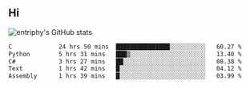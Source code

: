 ## Hi
![entriphy's GitHub stats](https://github-readme-stats.vercel.app/api?username=entriphy&show_icons=true&title_color=2196F3&bg_color=212121&text_color=FAFAFA&hide_border=true)
<!--START_SECTION:waka-->

```txt
C             24 hrs 50 mins  ███████████████░░░░░░░░░░   60.27 %
Python        5 hrs 31 mins   ███▒░░░░░░░░░░░░░░░░░░░░░   13.40 %
C#            3 hrs 27 mins   ██░░░░░░░░░░░░░░░░░░░░░░░   08.38 %
Text          1 hrs 42 mins   █░░░░░░░░░░░░░░░░░░░░░░░░   04.12 %
Assembly      1 hrs 39 mins   █░░░░░░░░░░░░░░░░░░░░░░░░   03.99 %
```

<!--END_SECTION:waka-->
